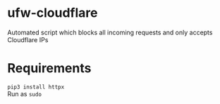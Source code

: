 # ufw-cloudflare
Automated script which blocks all incoming requests and only accepts Cloudflare IPs

# Requirements
```pip3 install httpx```<br>
Run as ``sudo``
